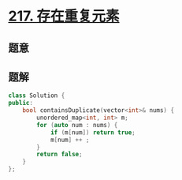 #  [217. 存在重复元素](https://leetcode-cn.com/problems/contains-duplicate/)

## 题意



## 题解



```c++
class Solution {
public:
    bool containsDuplicate(vector<int>& nums) {
        unordered_map<int, int> m;
        for (auto num : nums) {
            if (m[num]) return true;
            m[num] ++ ;
        }
        return false;
    }
};
```



```python3

```

